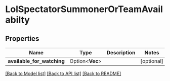 # LolSpectatorSummonerOrTeamAvailabilty

## Properties

Name | Type | Description | Notes
------------ | ------------- | ------------- | -------------
**available_for_watching** | Option<**Vec<String>**> |  | [optional]

[[Back to Model list]](../README.md#documentation-for-models) [[Back to API list]](../README.md#documentation-for-api-endpoints) [[Back to README]](../README.md)


